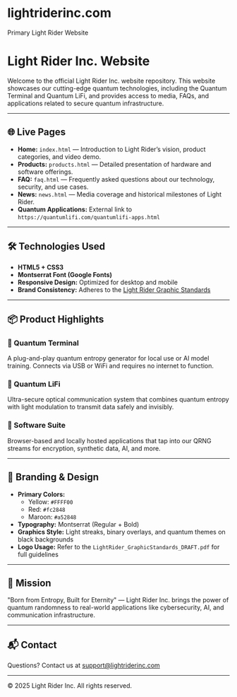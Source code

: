 # lightriderinc.com
Primary Light Rider Website

# Light Rider Inc. Website

Welcome to the official Light Rider Inc. website repository. This website showcases our cutting-edge quantum technologies, including the Quantum Terminal and Quantum LiFi, and provides access to media, FAQs, and applications related to secure quantum infrastructure.

---

## 🌐 Live Pages

- **Home:** `index.html` — Introduction to Light Rider’s vision, product categories, and video demo.
- **Products:** `products.html` — Detailed presentation of hardware and software offerings.
- **FAQ:** `faq.html` — Frequently asked questions about our technology, security, and use cases.
- **News:** `news.html` — Media coverage and historical milestones of Light Rider.
- **Quantum Applications:** External link to `https://quantumlifi.com/quantumlifi-apps.html`

---

## 🛠 Technologies Used

- **HTML5 + CSS3**
- **Montserrat Font (Google Fonts)**
- **Responsive Design:** Optimized for desktop and mobile
- **Brand Consistency:** Adheres to the [Light Rider Graphic Standards](LightRider_GraphicStandards_DRAFT.pdf)

---

## 📦 Product Highlights

### 🔲 Quantum Terminal
A plug-and-play quantum entropy generator for local use or AI model training. Connects via USB or WiFi and requires no internet to function.

### 🔦 Quantum LiFi
Ultra-secure optical communication system that combines quantum entropy with light modulation to transmit data safely and invisibly.

### 💽 Software Suite
Browser-based and locally hosted applications that tap into our QRNG streams for encryption, synthetic data, AI, and more.

---

## 🎨 Branding & Design

- **Primary Colors:**
  - Yellow: `#FFFF00`
  - Red: `#fc2848`
  - Maroon: `#a52848`
- **Typography:** Montserrat (Regular + Bold)
- **Graphics Style:** Light streaks, binary overlays, and quantum themes on black backgrounds
- **Logo Usage:** Refer to the `LightRider_GraphicStandards_DRAFT.pdf` for full guidelines

---

## 🧠 Mission

"Born from Entropy, Built for Eternity" — Light Rider Inc. brings the power of quantum randomness to real-world applications like cybersecurity, AI, and communication infrastructure.

---

## 📬 Contact

Questions? Contact us at [support@lightriderinc.com](mailto:support@lightriderinc.com)

---

© 2025 Light Rider Inc. All rights reserved.
